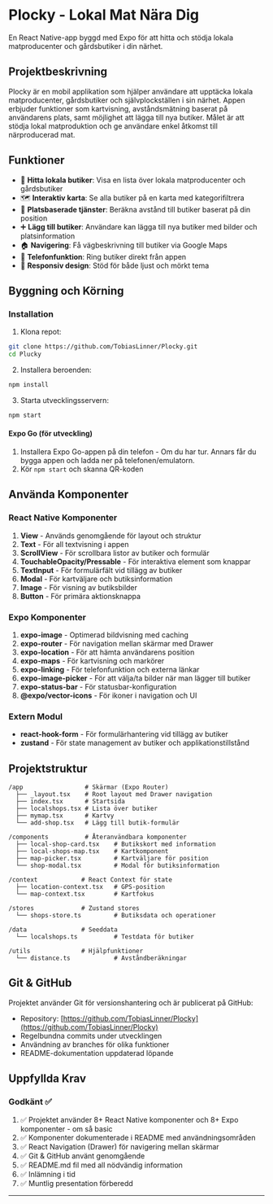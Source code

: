 # Plocky - Lokal Mat Nära Dig

En React Native-app byggd med Expo för att hitta och stödja lokala matproducenter och gårdsbutiker i din närhet.

## Projektbeskrivning

Plocky är en mobil applikation som hjälper användare att upptäcka lokala matproducenter, gårdsbutiker och självplockställen i sin närhet. Appen erbjuder funktioner som kartvisning, avståndsmätning baserat på användarens plats, samt möjlighet att lägga till nya butiker. Målet är att stödja lokal matproduktion och ge användare enkel åtkomst till närproducerad mat.

## Funktioner

- 🏪 **Hitta lokala butiker**: Visa en lista över lokala matproducenter och gårdsbutiker
- 🗺️ **Interaktiv karta**: Se alla butiker på en karta med kategorifiltrera
- 📍 **Platsbaserade tjänster**: Beräkna avstånd till butiker baserat på din position
- ➕ **Lägg till butiker**: Användare kan lägga till nya butiker med bilder och platsinformation
- 🏠 **Navigering**: Få vägbeskrivning till butiker via Google Maps
- 📱 **Telefonfunktion**: Ring butiker direkt från appen
- 🎨 **Responsiv design**: Stöd för både ljust och mörkt tema

## Byggning och Körning

### Installation

1. Klona repot:
```bash
git clone https://github.com/TobiasLinner/Plocky.git
cd Plucky
```

2. Installera beroenden:
```bash
npm install
```

3. Starta utvecklingsservern:
```bash
npm start
```

#### Expo Go (för utveckling)
1. Installera Expo Go-appen på din telefon - Om du har tur. Annars får du bygga appen och ladda ner på telefonen/emulatorn.
2. Kör `npm start` och skanna QR-koden

## Använda Komponenter

### React Native Komponenter
1. **View** - Används genomgående för layout och struktur
2. **Text** - För all textvisning i appen
3. **ScrollView** - För scrollbara listor av butiker och formulär
4. **TouchableOpacity/Pressable** - För interaktiva element som knappar
5. **TextInput** - För formulärfält vid tillägg av butiker
6. **Modal** - För kartväljare och butiksinformation
7. **Image** - För visning av butiksbilder
8. **Button** - För primära aktionsknappa

### Expo Komponenter
1. **expo-image** - Optimerad bildvisning med caching
2. **expo-router** - För navigation mellan skärmar med Drawer
3. **expo-location** - För att hämta användarens position
4. **expo-maps** - För kartvisning och markörer
5. **expo-linking** - För telefonfunktion och externa länkar
6. **expo-image-picker** - För att välja/ta bilder när man lägger till butiker
7. **expo-status-bar** - För statusbar-konfiguration
8. **@expo/vector-icons** - För ikoner i navigation och UI


### Extern Modul
- **react-hook-form** - För formulärhantering vid tillägg av butiker
- **zustand** - För state management av butiker och applikationstillstånd


## Projektstruktur

```
/app                 # Skärmar (Expo Router)
  ├── _layout.tsx    # Root layout med Drawer navigation
  ├── index.tsx      # Startsida
  ├── localshops.tsx # Lista över butiker  
  ├── mymap.tsx      # Kartvy
  └── add-shop.tsx   # Lägg till butik-formulär

/components          # Återanvändbara komponenter
  ├── local-shop-card.tsx    # Butikskort med information
  ├── local-shops-map.tsx    # Kartkomponent
  ├── map-picker.tsx         # Kartväljare för position
  └── shop-modal.tsx         # Modal för butiksinformation

/context            # React Context för state
  ├── location-context.tsx   # GPS-position
  └── map-context.tsx        # Kartfokus

/stores             # Zustand stores
  └── shops-store.ts         # Butiksdata och operationer

/data               # Seeddata
  └── localshops.ts          # Testdata för butiker

/utils              # Hjälpfunktioner
  └── distance.ts            # Avståndberäkningar
```

## Git & GitHub

Projektet använder Git för versionshantering och är publicerat på GitHub:
- Repository: [https://github.com/TobiasLinner/Plocky](https://github.com/TobiasLinner/Plocky)
- Regelbundna commits under utvecklingen
- Användning av branches för olika funktioner
- README-dokumentation uppdaterad löpande

## Uppfyllda Krav

### Godkänt ✅
1. ✅ Projektet använder 8+ React Native komponenter och 8+ Expo komponenter - om så basic
2. ✅ Komponenter dokumenterade i README med användningsområden
3. ✅ React Navigation (Drawer) för navigering mellan skärmar
4. ✅ Git & GitHub använt genomgående
5. ✅ README.md fil med all nödvändig information
6. ✅ Inlämning i tid
7. ✅ Muntlig presentation förberedd

---
